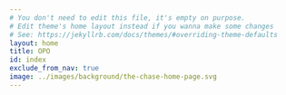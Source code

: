 ```yaml
---
# You don't need to edit this file, it's empty on purpose.
# Edit theme's home layout instead if you wanna make some changes
# See: https://jekyllrb.com/docs/themes/#overriding-theme-defaults
layout: home
title: OPO
id: index
exclude_from_nav: true
image: ../images/background/the-chase-home-page.svg
---
```




